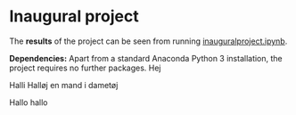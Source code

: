 # Inaugural project

The **results** of the project can be seen from running [inauguralproject.ipynb](inauguralproject.ipynb).

**Dependencies:** Apart from a standard Anaconda Python 3 installation, the project requires no further packages.
Hej


Halli Halløj en mand i dametøj


Hallo hallo
